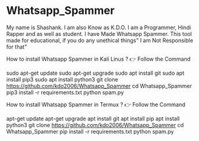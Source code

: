 # Whatsapp_Spammer
My name is Shashank. I am also Know as K.D.O. I am a Programmer, Hindi Rapper and as well as student.
I have Made Whatsapp Spammer. This tool made  for educational, if you do any unethical things" I am Not Responsible for that"

 How to install Whatsapp Spammer in Kali Linus ?
 👉 Follow the Command
 
 sudo apt-get update
 sudo apt-get upgrade
 sudo apt install git
 sudo apt install pip3
 sudo apt install python3
 git clone https://github.com/kdo2006/Whatsapp_Spammer
 cd Whatsapp_Spammer
 pip3 install -r requirements.txt
 python spam.py


 How to install Whatsapp Spammer in Termux ?
 👉 Follow the Command
 
 apt-get update
 apt-get upgrade
 apt install git
 apt install pip 
 apt install python3
 git clone https://github.com/kdo2006/Whatsapp_Spammer
 cd Whatsapp_Spammer
 pip install -r requirements.txt
 python spam.py
